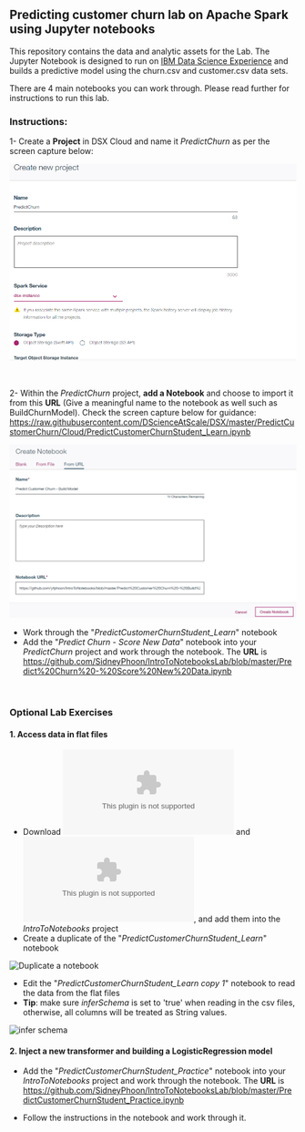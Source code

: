 ## Predicting customer churn lab on Apache Spark using Jupyter notebooks
This repository contains the data and analytic assets for the Lab. The Jupyter Notebook is designed to run on 
<a href="https://datascience.ibm.com" target="_blank">IBM Data Science Experience</a> and builds a predictive model using
the churn.csv and customer.csv data sets.

There are 4 main notebooks you can work through. Please read further for instructions to run this lab.

### Instructions:
1- Create a **Project** in DSX Cloud and name it *PredictChurn* as per the screen capture below:

![Create the project](../Images/CreateProject.png?raw=true)

<br>

2- Within the *PredictChurn* project, **add a Notebook** and choose to import it from this **URL** (Give a meaningful name to the notebook as well such as BuildChurnModel). Check the screen capture below for guidance: 
https://raw.githubusercontent.com/DScienceAtScale/DSX/master/PredictCustomerChurn/Cloud/PredictCustomerChurnStudent_Learn.ipynb
  
  ![Add a notebook](../Images/create_notebook_URL.png?raw=true)
  
- Work through the "*PredictCustomerChurnStudent_Learn*" notebook
- Add the "*Predict Churn - Score New Data*" notebook into your *PredictChurn* project and work through the notebook.  The **URL** is https://github.com/SidneyPhoon/IntroToNotebooksLab/blob/master/Predict%20Churn%20-%20Score%20New%20Data.ipynb
<br/>

### Optional Lab Exercises

#### 1. Access data in flat files
- Download ![churn.csv](data/churn.csv?raw=true) and ![customer.csv](data/customer.csv?raw=true), and add them into the *IntroToNotebooks* project
- Create a duplicate of the "*PredictCustomerChurnStudent_Learn*" notebook

![Duplicate a notebook](images/duplicate_notebook.png?raw=true)

- Edit the "*PredictCustomerChurnStudent_Learn copy 1*" notebook to read the data from the flat files
- **Tip**: make sure *inferSchema* is set to 'true' when reading in the csv files, otherwise, all columns will be treated as String values.

![infer schema](images/infer_schema.png?raw=true)

#### 2. Inject a new transformer and building a LogisticRegression model
- Add the "*PredictCustomerChurnStudent_Practice*" notebook into your *IntroToNotebooks* project and work through the notebook.  The **URL** is https://github.com/SidneyPhoon/IntroToNotebooksLab/blob/master/PredictCustomerChurnStudent_Practice.ipynb

- Follow the instructions in the notebook and work through it.
